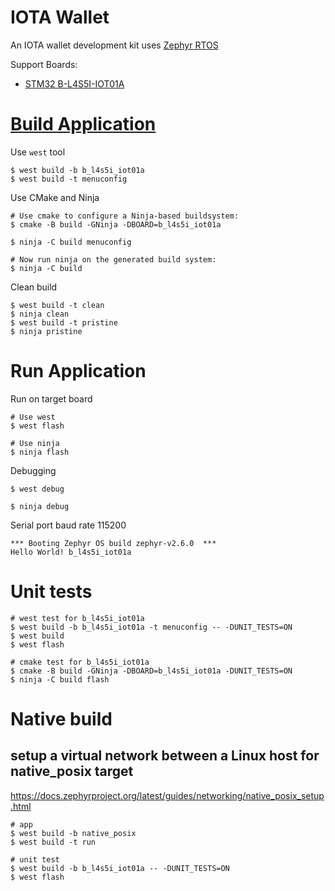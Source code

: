 # IOTA Wallet

An IOTA wallet development kit uses [Zephyr RTOS](https://www.zephyrproject.org/)

Support Boards:

* [STM32 B-L4S5I-IOT01A](https://www.st.com/en/evaluation-tools/b-l4s5i-iot01a.html)

# [Build Application](https://docs.zephyrproject.org/latest/application/index.html)

Use `west` tool

```
$ west build -b b_l4s5i_iot01a
$ west build -t menuconfig
```

Use CMake and Ninja

```
# Use cmake to configure a Ninja-based buildsystem:
$ cmake -B build -GNinja -DBOARD=b_l4s5i_iot01a

$ ninja -C build menuconfig

# Now run ninja on the generated build system:
$ ninja -C build
```

Clean build

```
$ west build -t clean
$ ninja clean
$ west build -t pristine
$ ninja pristine
```

# Run Application

Run on target board

```
# Use west
$ west flash

# Use ninja
$ ninja flash
```

Debugging

```
$ west debug

$ ninja debug
```

Serial port baud rate 115200

```
*** Booting Zephyr OS build zephyr-v2.6.0  ***
Hello World! b_l4s5i_iot01a
```

# Unit tests

```
# west test for b_l4s5i_iot01a
$ west build -b b_l4s5i_iot01a -t menuconfig -- -DUNIT_TESTS=ON
$ west build
$ west flash

# cmake test for b_l4s5i_iot01a
$ cmake -B build -GNinja -DBOARD=b_l4s5i_iot01a -DUNIT_TESTS=ON
$ ninja -C build flash
```

# Native build

## setup a virtual network between a Linux host for native_posix target

https://docs.zephyrproject.org/latest/guides/networking/native_posix_setup.html

```
# app 
$ west build -b native_posix
$ west build -t run

# unit test 
$ west build -b b_l4s5i_iot01a -- -DUNIT_TESTS=ON
$ west flash
```